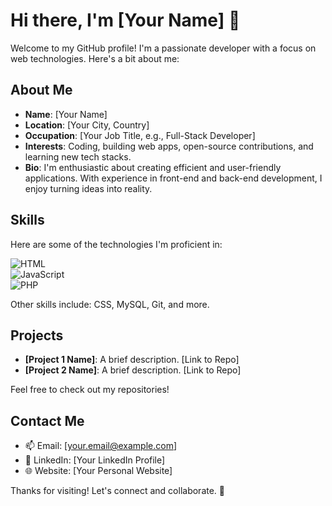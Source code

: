 # Hi there, I'm [Your Name] 👋

Welcome to my GitHub profile! I'm a passionate developer with a focus on web technologies. Here's a bit about me:

## About Me
- **Name**: [Your Name]
- **Location**: [Your City, Country]
- **Occupation**: [Your Job Title, e.g., Full-Stack Developer]
- **Interests**: Coding, building web apps, open-source contributions, and learning new tech stacks.
- **Bio**: I'm enthusiastic about creating efficient and user-friendly applications. With experience in front-end and back-end development, I enjoy turning ideas into reality.

## Skills
Here are some of the technologies I'm proficient in:

![HTML](https://img.shields.io/badge/HTML-Expert-orange?style=for-the-badge&logo=html5&logoColor=white)  
![JavaScript](https://img.shields.io/badge/JavaScript-Expert-yellow?style=for-the-badge&logo=javascript&logoColor=black)  
![PHP](https://img.shields.io/badge/PHP-Expert-blue?style=for-the-badge&logo=php&logoColor=white)

Other skills include: CSS, MySQL, Git, and more.

## Projects
- **[Project 1 Name]**: A brief description. [Link to Repo]
- **[Project 2 Name]**: A brief description. [Link to Repo]

Feel free to check out my repositories!

## Contact Me
- 📫 Email: [your.email@example.com]
- 🔗 LinkedIn: [Your LinkedIn Profile]
- 🌐 Website: [Your Personal Website]

Thanks for visiting! Let's connect and collaborate. 🚀
